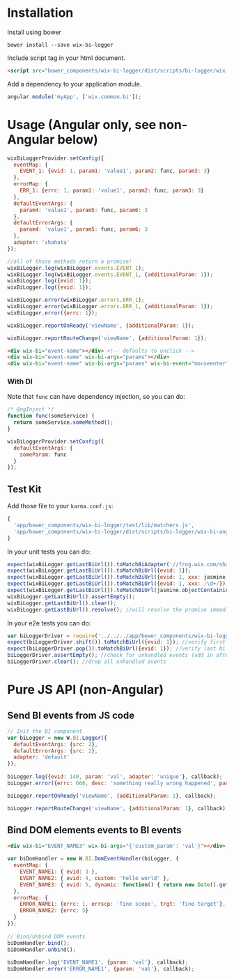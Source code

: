 # Installation

Install using bower

`bower install --save wix-bi-logger`

Include script tag in your html document.

```html
<script src="bower_components/wix-bi-logger/dist/scripts/bi-logger/wix-bi-angular.js"></script>
```

Add a dependency to your application module.

```javascript
angular.module('myApp', ['wix.common.bi']);
```

# Usage (Angular only, see non-Angular below)

```js
wixBiLoggerProvider.setConfig({
  eventMap: {
    EVENT_1: {evid: 1, param1: 'value1', param2: func, param3: 3}
  },
  errorMap: {
    ERR_1: {errc: 1, param1: 'value1', param2: func, param3: 3}
  },
  defaultEventArgs: {
    param4: 'value1', param5: func, param6: 3
  },
  defaultErrorArgs: {
    param4: 'value1', param5: func, param6: 3
  },
  adapter: 'shahata'
});
```

```js
//all of those methods return a promise!
wixBiLogger.log(wixBiLogger.events.EVENT_1);
wixBiLogger.log(wixBiLogger.events.EVENT_1, {additionalParam: 1});
wixBiLogger.log({evid: 1});
wixBiLogger.log({evid: 1});

wixBiLogger.error(wixBiLogger.errors.ERR_1);
wixBiLogger.error(wixBiLogger.errors.ERR_1, {additionalParam: 1});
wixBiLogger.error({errc: 1});

wixBiLogger.reportOnReady('viewName', {additionalParam: 1});

wixBiLogger.reportRouteChange('viewName', {additionalParam: 1});
```

```html
<div wix-bi="event-name"></div> <!-- defaults to onclick -->
<div wix-bi="event-name" wix-bi-args="params"></div>
<div wix-bi="event-name" wix-bi-args="params" wix-bi-event="mouseenter"></div>
```
### With DI

Note that `func` can have dependency injection, so you can do:

```js
/* @ngInject */
function func(someService) {
  return someService.someMethod();
}

wixBiLoggerProvider.setConfig({
  defaultEventArgs: {
    someParam: func
  }
});
```

## Test Kit

Add those file to your `karma.conf.js`:
```js
{
  'app/bower_components/wix-bi-logger/test/lib/matchers.js',
  'app/bower_components/wix-bi-logger/dist/scripts/bi-logger/wix-bi-angular.js'
}
```

In your unit tests you can do:
```js
expect(wixBiLogger.getLastBiUrl()).toMatchBiAdapter('//frog.wix.com/shahata');
expect(wixBiLogger.getLastBiUrl()).toMatchBiUrl({evid: 1});
expect(wixBiLogger.getLastBiUrl()).toMatchBiUrl({evid: 1, xxx: jasmine.any(String)});
expect(wixBiLogger.getLastBiUrl()).toMatchBiUrl({evid: 1, xxx: /\d+/});
expect(wixBiLogger.getLastBiUrl()).toMatchBiUrl(jasmine.objectContaining({evid: '1'}));
wixBiLogger.getLastBiUrl().assertEmpty();
wixBiLogger.getLastBiUrl().clear();
wixBiLogger.getLastBiUrl().resolve(); //will resolve the promise immediately
```

In your e2e tests you can do:
```js
var biLoggerDriver = require('../../../app/bower_components/wix-bi-logger/test/lib/driver.js');
expect(biLoggerDriver.shift()).toMatchBiUrl({evid: 1}); //verify first bi event
expect(biLoggerDriver.pop()).toMatchBiUrl({evid: 1}); //verify last bi event
biLoggerDriver.assertEmpty(); //check for unhandled events (add in afterEach)
biLoggerDriver.clear(); //drop all unhandled events
```

# Pure JS API (non-Angular)

## Send BI events from JS code

```js
// Init the BI component
var biLogger = new W.BI.Logger({
  defaultEventArgs: {src: 2},
  defaultErrorArgs: {src: 2},
  adapter: 'default' 
});
 
biLogger.log({evid: 140, param: 'val', adapter: 'unique'}, callback);
biLogger.error({errc: 666, desc: 'something really wrong happened', param: 'val'}, callback);

biLogger.reportOnReady('viewName', {additionalParam: 1}, callback);

biLogger.reportRouteChange('viewName', {additionalParam: 1}, callback);
```

## Bind DOM elements events to BI events

```html
<div wix-bi="EVENT_NAME3" wix-bi-args="{'custom_param': 'val'}"></div>
```

```js
var biDomHandler = new W.BI.DomEventHandler(biLogger, {
  eventMap: {
    EVENT_NAME1: { evid: 3 },
    EVENT_NAME2: { evid: 4, custom: 'hello world' },
    EVENT_NAME3: { evid: 5, dynamic: function() { return new Date().getTime(); } }
  },
  errorMap: {
    ERROR_NAME1: {errc: 1, errscp: 'fine scope', trgt: 'fine target'},
    ERROR_NAME2: {errc: 5}
  }
});
 
// Bind/Unbind DOM events
biDomHandler.bind();
biDomHandler.unbind();
  
biDomHandler.log('EVENT_NAME1', {param: 'val'}, callback);
biDomHandler.error('ERROR_NAME1', {param: 'val'}, callback);
```
